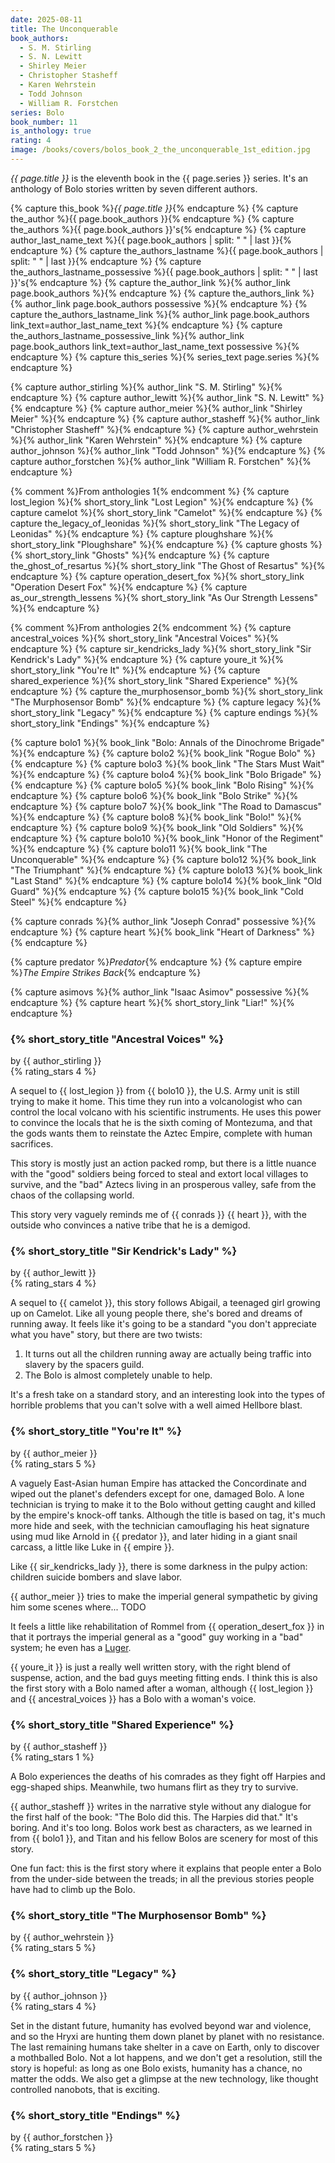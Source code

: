 ```yaml
---
date: 2025-08-11
title: The Unconquerable
book_authors:
  - S. M. Stirling
  - S. N. Lewitt
  - Shirley Meier
  - Christopher Stasheff
  - Karen Wehrstein
  - Todd Johnson
  - William R. Forstchen
series: Bolo
book_number: 11
is_anthology: true
rating: 4
image: /books/covers/bolos_book_2_the_unconquerable_1st_edition.jpg
---
```


<cite class="book-title">{{ page.title }}</cite> is the eleventh book in the
<span class="book-series">{{ page.series }}</span> series. It's an anthology
of Bolo stories written by seven different authors.

{% capture this_book %}<cite class="book-title">{{ page.title }}</cite>{% endcapture %}
{% capture the_author %}<span class="author-name">{{ page.book_authors }}</span>{% endcapture %}
{% capture the_authors %}<span class="author-name">{{ page.book_authors }}</span>'s{% endcapture %}
{% capture author_last_name_text %}{{ page.book_authors | split: " " | last }}{% endcapture %}
{% capture the_authors_lastname %}<span class="author-name">{{ page.book_authors | split: " " | last }}</span>{% endcapture %}
{% capture the_authors_lastname_possessive %}<span class="author-name">{{ page.book_authors | split: " " | last }}</span>'s{% endcapture %}
{% capture the_author_link %}{% author_link page.book_authors %}{% endcapture %}
{% capture the_authors_link %}{% author_link page.book_authors possessive %}{% endcapture %}
{% capture the_authors_lastname_link %}{% author_link page.book_authors link_text=author_last_name_text %}{% endcapture %}
{% capture the_authors_lastname_possessive_link %}{% author_link page.book_authors link_text=author_last_name_text possessive %}{% endcapture %}
{% capture this_series %}{% series_text page.series %}{% endcapture %}

{% capture author_stirling %}{% author_link "S. M. Stirling" %}{% endcapture %}
{% capture author_lewitt %}{% author_link "S. N. Lewitt" %}{% endcapture %}
{% capture author_meier %}{% author_link "Shirley Meier" %}{% endcapture %}
{% capture author_stasheff %}{% author_link "Christopher Stasheff" %}{% endcapture %}
{% capture author_wehrstein %}{% author_link "Karen Wehrstein" %}{% endcapture %}
{% capture author_johnson %}{% author_link "Todd Johnson" %}{% endcapture %}
{% capture author_forstchen %}{% author_link "William R. Forstchen" %}{% endcapture %}

{% comment %}From anthologies 1{% endcomment %}
{% capture lost_legion %}{% short_story_link "Lost Legion" %}{% endcapture %}
{% capture camelot %}{% short_story_link "Camelot" %}{% endcapture %}
{% capture the_legacy_of_leonidas %}{% short_story_link "The Legacy of Leonidas" %}{% endcapture %}
{% capture ploughshare %}{% short_story_link "Ploughshare" %}{% endcapture %}
{% capture ghosts %}{% short_story_link "Ghosts" %}{% endcapture %}
{% capture the_ghost_of_resartus %}{% short_story_link "The Ghost of Resartus" %}{% endcapture %}
{% capture operation_desert_fox %}{% short_story_link "Operation Desert Fox" %}{% endcapture %}
{% capture as_our_strength_lessens %}{% short_story_link "As Our Strength Lessens" %}{% endcapture %}

{% comment %}From anthologies 2{% endcomment %}
{% capture ancestral_voices %}{% short_story_link "Ancestral Voices" %}{% endcapture %}
{% capture sir_kendricks_lady %}{% short_story_link "Sir Kendrick's Lady" %}{% endcapture %}
{% capture youre_it %}{% short_story_link "You're It" %}{% endcapture %}
{% capture shared_experience %}{% short_story_link "Shared Experience" %}{% endcapture %}
{% capture the_murphosensor_bomb %}{% short_story_link "The Murphosensor Bomb" %}{% endcapture %}
{% capture legacy %}{% short_story_link "Legacy" %}{% endcapture %}
{% capture endings %}{% short_story_link "Endings" %}{% endcapture %}

{% capture bolo1 %}{% book_link "Bolo: Annals of the Dinochrome Brigade" %}{% endcapture %}
{% capture bolo2 %}{% book_link "Rogue Bolo" %}{% endcapture %}
{% capture bolo3 %}{% book_link "The Stars Must Wait" %}{% endcapture %}
{% capture bolo4 %}{% book_link "Bolo Brigade" %}{% endcapture %}
{% capture bolo5 %}{% book_link "Bolo Rising" %}{% endcapture %}
{% capture bolo6 %}{% book_link "Bolo Strike" %}{% endcapture %}
{% capture bolo7 %}{% book_link "The Road to Damascus" %}{% endcapture %}
{% capture bolo8 %}{% book_link "Bolo!" %}{% endcapture %}
{% capture bolo9 %}{% book_link "Old Soldiers" %}{% endcapture %}
{% capture bolo10 %}{% book_link "Honor of the Regiment" %}{% endcapture %}
{% capture bolo11 %}{% book_link "The Unconquerable" %}{% endcapture %}
{% capture bolo12 %}{% book_link "The Triumphant" %}{% endcapture %}
{% capture bolo13 %}{% book_link "Last Stand" %}{% endcapture %}
{% capture bolo14 %}{% book_link "Old Guard" %}{% endcapture %}
{% capture bolo15 %}{% book_link "Cold Steel" %}{% endcapture %}

{% capture conrads %}{% author_link "Joseph Conrad" possessive %}{% endcapture %}
{% capture heart %}{% book_link "Heart of Darkness" %}{% endcapture %}

{% capture predator %}<cite class="movie-title">Predator</cite>{% endcapture %}
{% capture empire %}<cite class="movie-title">The Empire Strikes Back</cite>{% endcapture %}

{% capture asimovs %}{% author_link "Isaac Asimov" possessive %}{% endcapture %}
{% capture heart %}{% short_story_link "Liar!" %}{% endcapture %}

### {% short_story_title "Ancestral Voices" %}
<div class="written-by">by {{ author_stirling }}</div>
{% rating_stars 4 %}

A sequel to {{ lost_legion }} from {{ bolo10 }}, the U.S. Army unit is still
trying to make it home. This time they run into a volcanologist who can
control the local volcano with his scientific instruments. He uses this power
to convince the locals that he is the sixth coming of Montezuma, and that the
gods wants them to reinstate the Aztec Empire, complete with human sacrifices.

This story is mostly just an action packed romp, but there is a little nuance
with the "good" soldiers being forced to steal and extort local villages to
survive, and the "bad" Aztecs living in an prosperous valley, safe from the
chaos of the collapsing world.

This story very vaguely reminds me of {{ conrads }} {{ heart }}, with the
outside who convinces a native tribe that he is a demigod.

### {% short_story_title "Sir Kendrick's Lady" %}
<div class="written-by">by {{ author_lewitt }}</div>
{% rating_stars 4 %}

A sequel to {{ camelot }}, this story follows Abigail, a teenaged girl growing
up on Camelot. Like all young people there, she's bored and dreams of running
away. It feels like it's going to be a standard "you don't appreciate what you
have" story, but there are two twists:

1. It turns out all the children running away are actually being traffic into
   slavery by the spacers guild.
2. The Bolo is almost completely unable to help.

It's a fresh take on a standard story, and an interesting look into the types
of horrible problems that you can't solve with a well aimed Hellbore blast.

### {% short_story_title "You're It" %}
<div class="written-by">by {{ author_meier }}</div>
{% rating_stars 5 %}

A vaguely East-Asian human Empire has attacked the Concordinate and wiped out
the planet's defenders except for one, damaged Bolo. A lone technician is
trying to make it to the Bolo without getting caught and killed by the
empire's knock-off tanks. Although the title is based on tag, it's much more
hide and seek, with the technician camouflaging his heat signature using mud
like Arnold in {{ predator }}, and later hiding in a giant snail carcass, a
little like Luke in {{ empire }}.

Like {{ sir_kendricks_lady }}, there is some darkness in the pulpy action:
children suicide bombers and slave labor.

{{ author_meier }} tries to make the imperial general sympathetic by giving
him some scenes where... TODO

It feels a little like rehabilitation of Rommel from {{ operation_desert_fox
}} in that it portrays the imperial general as a "good" guy working in a "bad"
system; he even has a [Luger][luger].

[luger]: https://en.wikipedia.org/wiki/Luger_pistol

{{ youre_it }} is just a really well written story, with the right blend of
suspense, action, and the bad guys meeting fitting ends. I think this is also
the first story with a Bolo named after a woman, although {{ lost_legion }}
and {{ ancestral_voices }} has a Bolo with a woman's voice.

### {% short_story_title "Shared Experience" %}
<div class="written-by">by {{ author_stasheff }}</div>
{% rating_stars 1 %}

A Bolo experiences the deaths of his comrades as they fight off Harpies and
egg-shaped ships. Meanwhile, two humans flirt as they try to survive.

{{ author_stasheff }} writes in the narrative style without any dialogue for
the first half of the book: "The Bolo did this. The Harpies did that." It's
boring. And it's too long. Bolos work best as characters, as we learned in
from {{ bolo1 }}, and Titan and his fellow Bolos are scenery for most of this
story.

One fun fact: this is the first story where it explains that people enter a
Bolo from the under-side between the treads; in all the previous stories
people have had to climb up the Bolo.

### {% short_story_title "The Murphosensor Bomb" %}
<div class="written-by">by {{ author_wehrstein }}</div>
{% rating_stars 5 %}

### {% short_story_title "Legacy" %}
<div class="written-by">by {{ author_johnson }}</div>
{% rating_stars 4 %}

Set in the distant future, humanity has evolved beyond war and violence, and
so the Hryxi are hunting them down planet by planet with no resistance. The
last remaining humans take shelter in a cave on Earth, only to discover a
mothballed Bolo. Not a lot happens, and we don't get a resolution, still the
story is hopeful: as long as one Bolo exists, humanity has a chance, no matter
the odds. We also get a glimpse at the new technology, like thought controlled
nanobots, that is exciting.

### {% short_story_title "Endings" %}
<div class="written-by">by {{ author_forstchen }}</div>
{% rating_stars 5 %}
